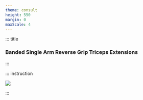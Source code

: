 ```yaml
---
theme: consult
height: 550
margin: 0
maxScale: 4
---
```

<!-- slide template="[[gym-ex]]" -->

::: title
### Banded Single Arm Reverse Grip Triceps Extensions
:::

::: instruction

![](https://thumbs.gfycat.com/RecklessEnlightenedAsiandamselfly-size_restricted.gif)

:::